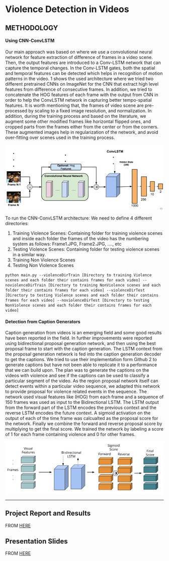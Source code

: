 # Violence Detection in Videos


## METHODOLOGY
#### Using CNN-ConvLSTM 
Our main approach was based on where we use a convolutional neural network for feature extraction of difference of frames in a video scene. Then, the output features are introduced to a Conv-LSTM network that can capture the temporal changes. In the Conv-LSTM gates, both the spatial and temporal features can be detected which helps in recognition of motion patterns in the video. 1 shows the used architecture where we tried two different pretrained CNNs on ImageNet for the CNN that extract high level features from difference of consecutive frames. In addition, we tried to concatenate the HOG features of each frame with the output from CNN in order to help the ConvLSTM network in capturing better tempo-spatial features. It is worth mentioning that, the frames of video scene are pre-processed by scaling to a fixed image resolution, and normalization. In addition, during the training process and based on the literature, we augment some other modified frames like horizontal flipped ones, and cropped parts from the frames either from the center or from the corners. These augmented images help in regularization of the network, and avoid over-fitting over scenes used in the training process.

<img src="https://github.com/mmaher22/ViolenceDetector/blob/master/arch1.png">

To run the CNN-ConvLSTM architecture:
We need to define 4 different directories:
1. Training Violence Scenes: Containing folder for training violence scenes and inside each folder the frames of the video has the numbering system as follows: Frame1.JPG, Frame2.JPG, ...., etc
2. Testing Violence Scenes: Containing folder for testing violence scenes in a similar way.
3. Training Non Violence Scenes
4. Testing Non Violence Scenes

```
python main.py --violenceDirTrain [Directory to training Violence scenes and each folder their contains frames for each video] --noviolenceDirTrain [Directory to training NonViolence scenes and each folder their contains frames for each video] --violenceDirTest [Directory to testing Violence scenes and each folder their contains frames for each video] --noviolenceDirTest [Directory to testing NonViolence scenes and each folder their contains frames for each video]
```


#### Detection from Caption Generators
Caption generation from videos is an emerging field and some good results have been reported in the field. In further improvements were reported using bidirectional proposal generation network, and then using the best proposal frame to start with the caption generation. The LSTM context from the proposal generation network is fed into the caption generation decoder to get the captions. We tried to use their implementation form Github 2 to generate captions but have not been able to replicate it to a performance that we can build upon. The plan was to generate the captions on the videos with violence and see if the captions can be used to classify a particular segment of the video. As the region proposal network itself can detect events within a particular video sequence, we adapted this network to provide proposal for violence related events in the sequence. The network used visual features like (HOG) from each frame and a sequence of 150 frames was used
as input to the Bidirectional LSTM. The LSTM output from the forward part of the LSTM encodes the previous context and the reverse LSTM encodes the future context. A sigmoid activation on the output of each of the time frame was calcualted as the proposal score for the network. Finally we combine the forward and reverse proposal score by multiplying to get the final score. We trained the network by labeling a score of 1 for each frame containing violence and 0 for other frames.

<img src="https://github.com/mmaher22/ViolenceDetector/blob/master/arch2.png">

<hr>

## Project Report and Results
FROM <a href = "https://github.com/mmaher22/ViolenceDetector/blob/master/Violence_Detection_Report.pdf"> HERE </a>

## Presentation Slides
FROM <a href = "https://github.com/mmaher22/ViolenceDetector/blob/master/Violence%20Detection%20in%20Videos_Slides.pdf"> HERE </a>
